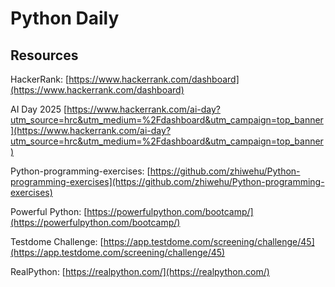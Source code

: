 # Python Daily
## Resources
HackerRank: 
[https://www.hackerrank.com/dashboard](https://www.hackerrank.com/dashboard)

AI Day 2025
[https://www.hackerrank.com/ai-day?utm_source=hrc&utm_medium=%2Fdashboard&utm_campaign=top_banner](https://www.hackerrank.com/ai-day?utm_source=hrc&utm_medium=%2Fdashboard&utm_campaign=top_banner)

Python-programming-exercises: 
[https://github.com/zhiwehu/Python-programming-exercises](https://github.com/zhiwehu/Python-programming-exercises)

Powerful Python: 
[https://powerfulpython.com/bootcamp/](https://powerfulpython.com/bootcamp/)

Testdome Challenge:
[https://app.testdome.com/screening/challenge/45](https://app.testdome.com/screening/challenge/45)

RealPython:
[https://realpython.com/](https://realpython.com/)
